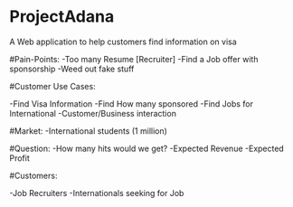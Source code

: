 # ProjectAdana

A Web application to help customers find information on visa


#Pain-Points:
-Too many Resume [Recruiter]
-Find a Job offer with sponsorship
-Weed out fake stuff


#Customer Use Cases:

-Find Visa Information
-Find How many sponsored
-Find Jobs for International
-Customer/Business interaction


#Market:
-International students (1 million)


#Question:
-How many hits would we get?
-Expected Revenue
-Expected Profit

#Customers:

-Job Recruiters
-Internationals seeking for Job
